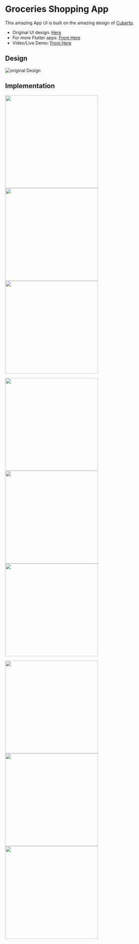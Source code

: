 # Groceries Shopping App

This amazing App UI is built on the amazing design of [Cuberto](https://dribbble.com/cuberto "Cuberto").

- Original UI design: [Here](https://dribbble.com/shots/6120171-Groceries-Shopping-App-Interaction "Original Design URL")
- For more Flutter apps: [From Here](https://github.com/AhmedAbouelkher "profile")
- Video/Live Demo: [From Here](https://youtu.be/Um_O8Bpl7Yo "Demo")  
## Design
<!-- original_design.gif -->
![original Design](https://github.com/AhmedAbouelkher/groceries-shopping-flutter-app/blob/master/screenshots/original_design.gif "Design")

## Implementation

<img src="screenshots/screenshot_6.png" width="300"> <img src="screenshots/screenshot_1.png" width="300">  <img src="screenshots/screenshot_2.png" width="300">  

<img src="screenshots/screenshot_5.png" width="300">   <img src="screenshots/screenshot_4.png" width="300">    <img src="screenshots/screenshot_3.png" width="300">

<img src="screenshots/screenshot_7.png" width="300">   <img src="screenshots/screenshot_9.png" width="300"> <img src="screenshots/screenshot_8.png" width="300">
